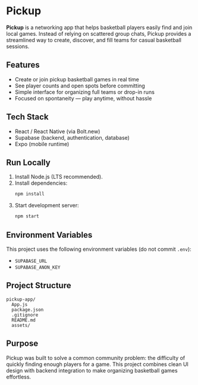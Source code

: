 # Pickup

**Pickup** is a networking app that helps basketball players easily find and join local games. 
Instead of relying on scattered group chats, Pickup provides a streamlined way to create, 
discover, and fill teams for casual basketball sessions.

## Features
- Create or join pickup basketball games in real time
- See player counts and open spots before committing
- Simple interface for organizing full teams or drop-in runs
- Focused on spontaneity — play anytime, without hassle

## Tech Stack
- React / React Native (via Bolt.new)
- Supabase (backend, authentication, database)
- Expo (mobile runtime)

## Run Locally
1. Install Node.js (LTS recommended).
2. Install dependencies:
   ```bash
   npm install
   ```
3. Start development server:
   ```bash
   npm start
   ```

## Environment Variables
This project uses the following environment variables (do not commit `.env`):
- `SUPABASE_URL`
- `SUPABASE_ANON_KEY`

## Project Structure
```
pickup-app/
  App.js
  package.json
  .gitignore
  README.md
  assets/
```

## Purpose
Pickup was built to solve a common community problem: 
the difficulty of quickly finding enough players for a game. 
This project combines clean UI design with backend integration to make organizing basketball games effortless.
